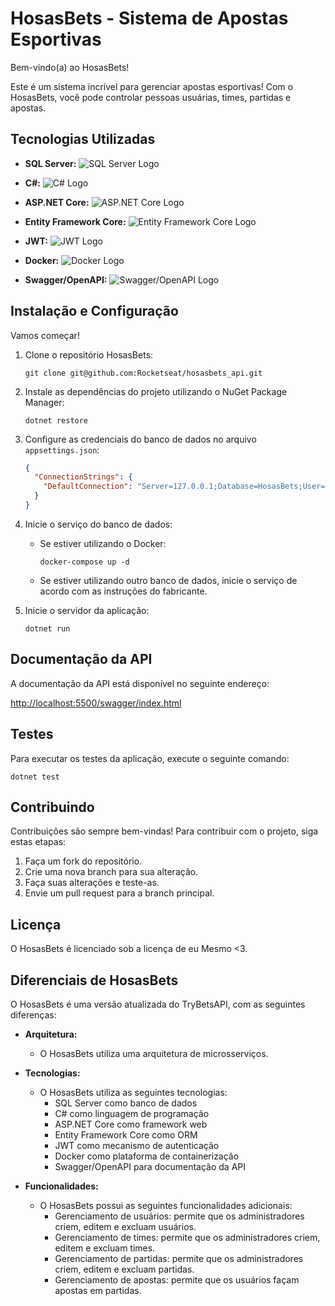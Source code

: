 # **HosasBets - Sistema de Apostas Esportivas**

Bem-vindo(a) ao HosasBets!

Este é um sistema incrível para gerenciar apostas esportivas! Com o HosasBets, você pode controlar pessoas usuárias, times, partidas e apostas.

## **Tecnologias Utilizadas**

- **SQL Server:**
  ![SQL Server Logo](URL_DO_LOGO_SQL_SERVER)

- **C#:**
  ![C# Logo](URL_DO_LOGO_C_SHARP)

- **ASP.NET Core:**
  ![ASP.NET Core Logo](URL_DO_LOGO_ASP_NET_CORE)

- **Entity Framework Core:**
  ![Entity Framework Core Logo](URL_DO_LOGO_ENTITY_FRAMEWORK_CORE)

- **JWT:**
  ![JWT Logo](URL_DO_LOGO_JWT)

- **Docker:**
  ![Docker Logo](URL_DO_LOGO_DOCKER)

- **Swagger/OpenAPI:**
  ![Swagger/OpenAPI Logo](URL_DO_LOGO_SWAGGER_OPENAPI)

## **Instalação e Configuração**

Vamos começar!

1. Clone o repositório HosasBets:
   ```
   git clone git@github.com:Rocketseat/hosasbets_api.git
   ```

2. Instale as dependências do projeto utilizando o NuGet Package Manager:
   ```
   dotnet restore
   ```

3. Configure as credenciais do banco de dados no arquivo `appsettings.json`:
   ```json
   {
     "ConnectionStrings": {
       "DefaultConnection": "Server=127.0.0.1;Database=HosasBets;User=SA;Password=HosasBets123456!;TrustServerCertificate=true"
     }
   }
   ```

4. Inicie o serviço do banco de dados:
   - Se estiver utilizando o Docker:
     ```
     docker-compose up -d
     ```
   - Se estiver utilizando outro banco de dados, inicie o serviço de acordo com as instruções do fabricante.

5. Inicie o servidor da aplicação:
   ```
   dotnet run
   ```

## **Documentação da API**

A documentação da API está disponível no seguinte endereço:

[http://localhost:5500/swagger/index.html](http://localhost:5500/swagger/index.html)

## **Testes**

Para executar os testes da aplicação, execute o seguinte comando:

```
dotnet test
```

## **Contribuindo**

Contribuições são sempre bem-vindas! Para contribuir com o projeto, siga estas etapas:

1. Faça um fork do repositório.
2. Crie uma nova branch para sua alteração.
3. Faça suas alterações e teste-as.
4. Envie um pull request para a branch principal.

## **Licença**

O HosasBets é licenciado sob a licença de eu Mesmo <3.

## **Diferenciais de HosasBets**

O HosasBets é uma versão atualizada do TryBetsAPI, com as seguintes diferenças:

- **Arquitetura:**
  - O HosasBets utiliza uma arquitetura de microsserviços.

- **Tecnologias:**
  - O HosasBets utiliza as seguintes tecnologias:
    - SQL Server como banco de dados
    - C# como linguagem de programação
    - ASP.NET Core como framework web
    - Entity Framework Core como ORM
    - JWT como mecanismo de autenticação
    - Docker como plataforma de containerização
    - Swagger/OpenAPI para documentação da API

- **Funcionalidades:**
  - O HosasBets possui as seguintes funcionalidades adicionais:
    - Gerenciamento de usuários: permite que os administradores criem, editem e excluam usuários.
    - Gerenciamento de times: permite que os administradores criem, editem e excluam times.
    - Gerenciamento de partidas: permite que os administradores criem, editem e excluam partidas.
    - Gerenciamento de apostas: permite que os usuários façam apostas em partidas.
